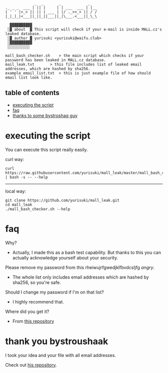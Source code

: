 ```
             _  _       _            _
._ _ _  ___ | || |     | | ___  ___ | |__
| ' ' |<_> || || | ___ | |/ ._><_> || / /
|_|_|_|<___||_||_||___||_|\___.<___||_\_\

  ▓▓▓▓▓▓▓▓▓▓
 ░▓ about  ▓ This script will check if your e-mail is inside MALL.cz's leaked database.
 ░▓ author ▓ yurisuki <yurisuki@waifu.club>
 ░▓▓▓▓▓▓▓▓▓▓
 ░░░░░░░░░░

mall_bash_checker.sh	> the main script which checks if your password has been leaked in MALL.cz database.
mail_leak.txt		> this file includes list of leaked email addresses, which are hashed by sha256.
example_email_list.txt 	> this is just example file of how should email list look like.
```

## table of contents
 - [executing the script](#executing-the-script)
 - [faq](#faq)
 - [thanks to some bystroshaq guy](#thank-you-bystroushaak)

# executing the script
You can execute this script really easily.

curl way:
```shell
curl https://raw.githubusercontent.com/yurisuki/mall_leak/master/mall_bash_checker.sh | bash -s -- --help
```

***

local way:
```shell
git clone https://github.com/yurisuki/mall_leak.git
cd mall_leak
./mall_bash_checker.sh --help
```

# faq
Why?
- Actually, I made this as a bash test capability. But thanks to this you can actually acknowledge yourself about your security.

Please remove my password from this rheiwujrfgwedjklfbvdcsljfg *angry*.
- The whole list only includes email addresses which are hashed by sha256, so you're safe.

Should I change my password if I'm on that list?
- I highly recommend that.

Where did you get it?
- From [this repository](https://github.com/Bystroushaak/mall_checker)

# thank you bystroushaak
I took your idea and your file with all email addresses.

Check out [his repository](https://github.com/Bystroushaak/mall_checker).
